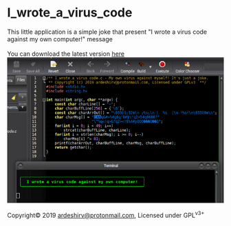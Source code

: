 # I_wrote_a_virus_code
This little application is a simple joke that present "I wrote a virus code against my own computer!" message<br/><br/>
You can download the latest version <a target="_blank" href="https://github.com/ArdeshirV/I_wrote_a_virus_code/releases">here</a><br/>
<img alt="Application output" src="https://raw.githubusercontent.com/ArdeshirV/I_wrote_a_virus_code/master/img/iwavc.png"><br/>
<p>
  Copyright&copy; 2019 <a href="mailto:ardeshirv@protonmail.com" alt="email">ardeshirv@protonmail.com</a>, Licensed under GPL<sup>v3+</sup>
<p/>
